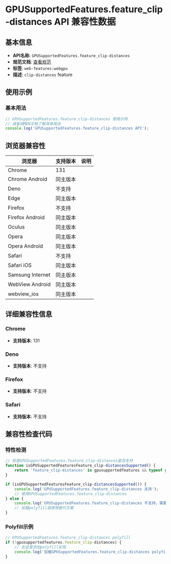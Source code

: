 # GPUSupportedFeatures.feature_clip-distances API 兼容性数据

## 基本信息

- **API名称**: `GPUSupportedFeatures.feature_clip-distances`
- **规范文档**: [查看规范](https://gpuweb.github.io/gpuweb/#dom-gpufeaturename-clip-distances)
- **标签**: `web-features:webgpu`
- **描述**: `clip-distances` feature

## 使用示例

### 基本用法

```javascript
// GPUSupportedFeatures.feature_clip-distances 使用示例
// 请查阅MDN文档了解具体用法
console.log('GPUSupportedFeatures.feature_clip-distances API');
```

## 浏览器兼容性

| 浏览器 | 支持版本 | 说明 |
|--------|----------|------|
| Chrome | 131 |  |
| Chrome Android | 同主版本 |  |
| Deno | 不支持 |  |
| Edge | 同主版本 |  |
| Firefox | 不支持 |  |
| Firefox Android | 同主版本 |  |
| Oculus | 同主版本 |  |
| Opera | 同主版本 |  |
| Opera Android | 同主版本 |  |
| Safari | 不支持 |  |
| Safari iOS | 同主版本 |  |
| Samsung Internet | 同主版本 |  |
| WebView Android | 同主版本 |  |
| webview_ios | 同主版本 |  |

## 详细兼容性信息

### Chrome

- **支持版本**: 131

### Deno

- **支持版本**: 不支持

### Firefox

- **支持版本**: 不支持

### Safari

- **支持版本**: 不支持

## 兼容性检查代码

### 特性检测

```javascript
// 检查GPUSupportedFeatures.feature_clip-distances是否支持
function isGPUSupportedFeaturesFeature_clip-distancesSupported() {
    return 'feature_clip-distances' in gpusupportedfeatures && typeof gpusupportedfeatures.feature_clip-distances === 'function';
}

if (isGPUSupportedFeaturesFeature_clip-distancesSupported()) {
    console.log('GPUSupportedFeatures.feature_clip-distances 支持');
    // 使用GPUSupportedFeatures.feature_clip-distances
} else {
    console.log('GPUSupportedFeatures.feature_clip-distances 不支持，需要polyfill');
    // 加载polyfill或使用替代方案
}
```

### Polyfill示例

```javascript
// GPUSupportedFeatures.feature_clip-distances polyfill
if (!gpusupportedfeatures.feature_clip-distances) {
    // 在这里添加polyfill实现
    console.log('加载GPUSupportedFeatures.feature_clip-distances polyfill');
}
```


